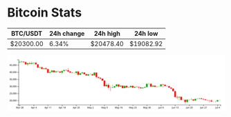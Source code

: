 # Bitcoin Stats

BTC/USDT|24h change|24h high|24h low|
|---|---|---|---|
|$20300.00|6.34%|$20478.40|$19082.92|

<img src="./chart.svg">
